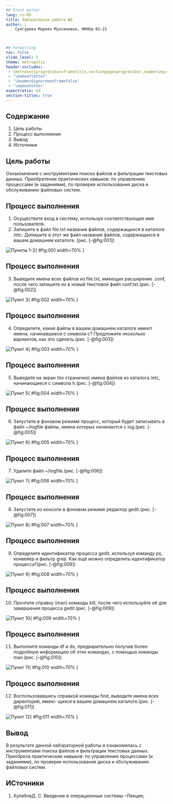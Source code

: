 ```yaml
---
## Front matter
lang: ru-RU
title: Лабораторная работа №6
author: |
	Сунгурова Мариян Мухсиновна, НКНбд-01-21
	


## Formatting
toc: false
slide_level: 2
theme: metropolis
header-includes: 
 - \metroset{progressbar=frametitle,sectionpage=progressbar,numbering=fraction}
 - '\makeatletter'
 - '\beamer@ignorenonframefalse'
 - '\makeatother'
aspectratio: 43
section-titles: true
---
```


## Содержание
1. Цель работы
2. Процесс выполнения
3. Вывод
4. Источники

## Цель работы

Ознакомление с инструментами поиска файлов и фильтрации текстовых данных.
Приобретение практических навыков: по управлению процессами (и заданиями), по
проверке использования диска и обслуживанию файловых систем.

## Процесс выполнения

1. Осуществите вход в систему, используя соответствующее имя пользователя.
2. Запишите в файл file.txt названия файлов, содержащихся в каталоге /etc.
 Допишите в этот же файл названия файлов, содержащихся в вашем домашнем каталоге. (рис. [-@fig:001])

![Пункты 1-2](image/рис1.png){ #fig:001 width=70% }

## Процесс выполнения

3. Выведите имена всех файлов из file.txt, имеющих расширение .conf, после чего
запишите их в новый текстовой файл conf.txt.(рис. [-@fig:002])

![Пункт 3](image/рис4.png){ #fig:002 width=70% }

## Процесс выполнения

4. Определите, какие файлы в вашем домашнем каталоге имеют имена, начинавшиеся
с символа c? Предложите несколько вариантов, как это сделать.(рис. [-@fig:003])

![Пункт 4](image/рис9.png){ #fig:003 width=70% }

## Процесс выполнения

5. Выведите на экран (по странично) имена файлов из каталога /etc, начинающиеся
с символа h.(рис. [-@fig:004])

![Пункт 5](image/рис8.png){ #fig:004 width=70% }

## Процесс выполнения

6. Запустите в фоновом режиме процесс, который будет записывать в файл ~/logfile
файлы, имена которых начинаются с log.(рис. [-@fig:005])

![Пункт 6](image/рис10.png){ #fig:005 width=70% }

## Процесс выполнения

7. Удалите файл ~/logfile.(рис. [-@fig:006])

![Пункт 7](image/рис10.png){ #fig:006 width=70% }

## Процесс выполнения


8. Запустите из консоли в фоновом режиме редактор gedit.(рис. [-@fig:007])

![Пункт 8](image/рис14.png){ #fig:007 width=70% }

## Процесс выполнения

9. Определите идентификатор процесса gedit, используя команду ps, конвейер и фильтр
grep. Как ещё можно определить идентификатор процесса?(рис. [-@fig:008])

![Пункт 9](image/рис14.png){ #fig:008 width=70% }

## Процесс выполнения

10. Прочтите справку (man) команды kill, после чего используйте её для завершения
процесса gedit.(рис. [-@fig:009])

![Пункт 10](image/рис14.png){ #fig:009 width=70% }

## Процесс выполнения

11. Выполните команды df и du, предварительно получив более подробную информацию
об этих командах, с помощью команды man.(рис. [-@fig:010])

![Пункт 11](image/рис18.png){ #fig:010 width=70% }

## Процесс выполнения

12. Воспользовавшись справкой команды find, выведите имена всех директорий, имею-
щихся в вашем домашнем каталоге.(рис. [-@fig:011])

![Пункт 12](image/рис19.png){ #fig:011 width=70% }



## Вывод

В результате данной лабораторной работы я ознакомилась с инструментами поиска файлов и 
фильтрации текстовых данных. Приобрела практические навыков: по управлению процессами 
(и заданиями), по проверке использования диска и обслуживанию файловых систем.

## ИСточники

1. КулябовД. С. Введение в операционные системы –Лекция;


